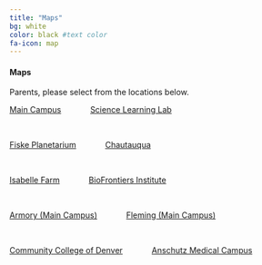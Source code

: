 ```yaml
---
title: "Maps"
bg: white 
color: black #text color
fa-icon: map
---
```


#### Maps
Parents, please select from the locations below.
&nbsp;

[Main Campus](http://sciencediscovery.colorado.edu/wp-content/uploads/2013/05/440-MC-parking.pdf)&nbsp;&nbsp;&nbsp;&nbsp;&nbsp;&nbsp;&nbsp;&nbsp;&nbsp;&nbsp;&nbsp;&nbsp;
[Science Learning Lab](http://sciencediscovery.colorado.edu/wp-content/uploads/2013/05/SLL.pdf)

&nbsp;

[Fiske Planetarium](http://sciencediscovery.colorado.edu/wp-content/uploads/2011/12/Fiske-Parking-2015.jpg)&nbsp;&nbsp;&nbsp;&nbsp;&nbsp;&nbsp;&nbsp;&nbsp;&nbsp;&nbsp;&nbsp;&nbsp;
[Chautauqua](http://sciencediscovery.colorado.edu/wp-content/uploads/2013/05/Chautaqua-drop-off.pdf)

&nbsp;

[Isabelle Farm](http://sciencediscovery.colorado.edu/wp-content/uploads/2013/05/Isabelle-Farm-drop-off.pdf)&nbsp;&nbsp;&nbsp;&nbsp;&nbsp;&nbsp;&nbsp;&nbsp;&nbsp;&nbsp;&nbsp;&nbsp;
[BioFrontiers Institute](http://sciencediscovery.colorado.edu/wp-content/uploads/2013/05/JSCBB-Parking.pdf)

&nbsp;

[Armory (Main Campus)](http://sciencediscovery.colorado.edu/wp-content/uploads/2013/05/Armory-drop-off.pdf)&nbsp;&nbsp;&nbsp;&nbsp;&nbsp;&nbsp;&nbsp;&nbsp;&nbsp;&nbsp;&nbsp;&nbsp;
[Fleming (Main Campus)](http://sciencediscovery.colorado.edu/wp-content/uploads/2011/12/Fleming-Parking-2015.pdf)

&nbsp;

[Community College of Denver](http://goo.gl/maps/R8dJs)&nbsp;&nbsp;&nbsp;&nbsp;&nbsp;&nbsp;&nbsp;&nbsp;&nbsp;&nbsp;&nbsp;&nbsp;
[Anschutz Medical Campus](http://sciencediscovery.colorado.edu/wp-content/uploads/2013/05/Anschutz-drop-offpick-up.pdf)
